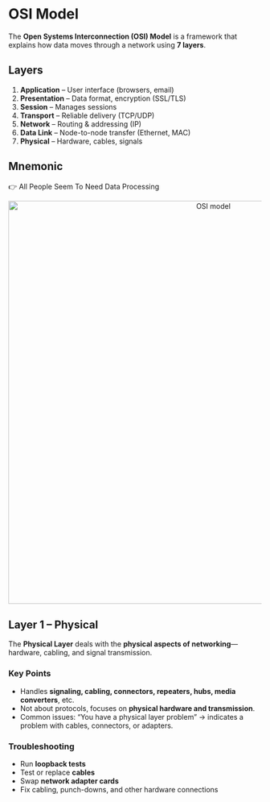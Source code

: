 # OSI Model

The **Open Systems Interconnection (OSI) Model** is a framework that explains how data moves through a network using **7 layers**.

## Layers
1. **Application** – User interface (browsers, email)
2. **Presentation** – Data format, encryption (SSL/TLS)
3. **Session** – Manages sessions
4. **Transport** – Reliable delivery (TCP/UDP)
5. **Network** – Routing & addressing (IP)
6. **Data Link** – Node-to-node transfer (Ethernet, MAC)
7. **Physical** – Hardware, cables, signals

## Mnemonic
👉 All People Seem To Need Data Processing

<p align="center">
  <img src="https://github.com/user-attachments/assets/90be3546-4386-4d98-a062-27ad9b573138" alt="OSI model" width="800"/>
</p>

## Layer 1 – Physical

The **Physical Layer** deals with the **physical aspects of networking**—hardware, cabling, and signal transmission.  

### Key Points
- Handles **signaling, cabling, connectors, repeaters, hubs, media converters**, etc.  
- Not about protocols, focuses on **physical hardware and transmission**.  
- Common issues: “You have a physical layer problem” → indicates a problem with cables, connectors, or adapters.  

### Troubleshooting
- Run **loopback tests**  
- Test or replace **cables**  
- Swap **network adapter cards**  
- Fix cabling, punch-downs, and other hardware connections



